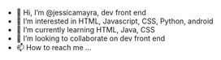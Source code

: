 - 👋 Hi, I’m @jessicamayra, dev front end 
- 👀 I’m interested in HTML, Javascript, CSS, Python, android 
- 🌱 I’m currently learning  HTML, Java, CSS
- 💞️ I’m looking to collaborate on dev front end
- 📫 How to reach me ...

<!---
jessicamayra/jessicamayra is a ✨ special ✨ repository because its `README.md` (this file) appears on your GitHub profile.
You can click the Preview link to take a look at your changes.
--->
